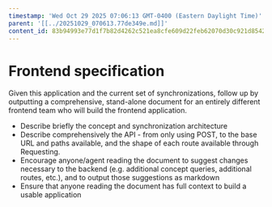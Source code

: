 ```yaml
---
timestamp: 'Wed Oct 29 2025 07:06:13 GMT-0400 (Eastern Daylight Time)'
parent: '[[../20251029_070613.77de349e.md]]'
content_id: 83b94993e77d1f7b82d4262c521ea8cfe609d22feb62070d30c921d85426f935
---
```


# Frontend specification

Given this application and the current set of synchronizations, follow up by outputting a comprehensive, stand-alone document for an entirely different frontend team who will build the frontend application.

* Describe briefly the concept and synchronization architecture
* Describe comprehensively the API - from only using POST, to the base URL and paths available, and the shape of each route available through Requesting.
* Encourage anyone/agent reading the document to suggest changes necessary to the backend (e.g. additional concept queries, additional routes, etc.), and to output those suggestions as markdown
* Ensure that anyone reading the document has full context to build a usable application
